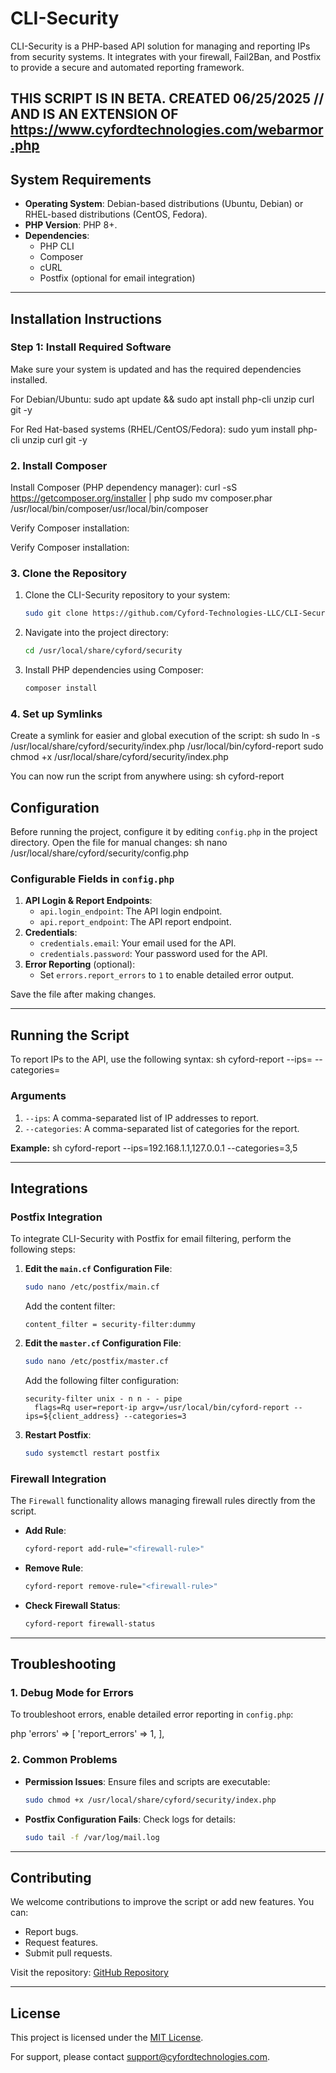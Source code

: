 # CLI-Security

CLI-Security is a PHP-based API solution for managing and reporting IPs from security systems. It integrates with your
firewall, Fail2Ban, and Postfix to provide a secure and automated reporting framework.

##  THIS SCRIPT IS IN BETA.    CREATED 06/25/2025  //  AND IS AN EXTENSION OF https://www.cyfordtechnologies.com/webarmor.php

## **System Requirements**

- **Operating System**: Debian-based distributions (Ubuntu, Debian) or RHEL-based distributions (CentOS, Fedora).
- **PHP Version**: PHP 8+.
- **Dependencies**:
    - PHP CLI
    - Composer
    - cURL
    - Postfix (optional for email integration)

---

## **Installation Instructions**

### **Step 1: Install Required Software**

Make sure your system is updated and has the required dependencies installed.

For Debian/Ubuntu:
sudo apt update && sudo apt install php-cli unzip curl git -y

For Red Hat-based systems (RHEL/CentOS/Fedora):
sudo yum install php-cli unzip curl git -y

### **2. Install Composer**

Install Composer (PHP dependency manager):
curl -sS https://getcomposer.org/installer | php
sudo mv composer.phar /usr/local/bin/composer/usr/local/bin/composer

Verify Composer installation:

Verify Composer installation:

### **3. Clone the Repository**

1. Clone the CLI-Security repository to your system:
   ```sh
   sudo git clone https://github.com/Cyford-Technologies-LLC/CLI-Security.git /usr/local/share/cyford/security
   ```

2. Navigate into the project directory:
   ```sh
   cd /usr/local/share/cyford/security
   ```

3. Install PHP dependencies using Composer:
   ```sh
   composer install
   ```

### **4. Set up Symlinks**

Create a symlink for easier and global execution of the script:
sh sudo ln -s /usr/local/share/cyford/security/index.php /usr/local/bin/cyford-report sudo chmod +x
/usr/local/share/cyford/security/index.php

You can now run the script from anywhere using:
sh cyford-report

## **Configuration**

Before running the project, configure it by editing `config.php` in the project directory. Open the file for manual
changes:
sh nano /usr/local/share/cyford/security/config.php

### **Configurable Fields in `config.php`**

1. **API Login & Report Endpoints**:
    - `api.login_endpoint`: The API login endpoint.
    - `api.report_endpoint`: The API report endpoint.
2. **Credentials**:
    - `credentials.email`: Your email used for the API.
    - `credentials.password`: Your password used for the API.
3. **Error Reporting** (optional):
    - Set `errors.report_errors` to `1` to enable detailed error output.

Save the file after making changes.

---

## **Running the Script**

To report IPs to the API, use the following syntax:
sh cyford-report --ips=<comma-separated-IPs> --categories=<comma-separated-categories>

### **Arguments**

1. `--ips`: A comma-separated list of IP addresses to report.
2. `--categories`: A comma-separated list of categories for the report.

**Example:**
sh cyford-report --ips=192.168.1.1,127.0.0.1 --categories=3,5




---

## **Integrations**

### **Postfix Integration**

To integrate CLI-Security with Postfix for email filtering, perform the following steps:

1. **Edit the `main.cf` Configuration File**:
   ```sh
   sudo nano /etc/postfix/main.cf
   ```
   Add the content filter:
   ```
   content_filter = security-filter:dummy
   ```

2. **Edit the `master.cf` Configuration File**:
   ```sh
   sudo nano /etc/postfix/master.cf
   ```
   Add the following filter configuration:
   ```
   security-filter unix - n n - - pipe
     flags=Rq user=report-ip argv=/usr/local/bin/cyford-report --ips=${client_address} --categories=3
   ```

3. **Restart Postfix**:
   ```sh
   sudo systemctl restart postfix
   ```

### **Firewall Integration**

The `Firewall` functionality allows managing firewall rules directly from the script.

- **Add Rule**:
  ```sh
  cyford-report add-rule="<firewall-rule>"
  ```

- **Remove Rule**:
  ```sh
  cyford-report remove-rule="<firewall-rule>"
  ```

- **Check Firewall Status**:
  ```sh
  cyford-report firewall-status
  ```

---

## **Troubleshooting**

### **1. Debug Mode for Errors**

To troubleshoot errors, enable detailed error reporting in `config.php`:

php 'errors' => [ 'report_errors' => 1, ],

### **2. Common Problems**

- **Permission Issues**:
  Ensure files and scripts are executable:
   ```sh
   sudo chmod +x /usr/local/share/cyford/security/index.php
   ```

- **Postfix Configuration Fails**:
  Check logs for details:
   ```sh
   sudo tail -f /var/log/mail.log
   ```

---

## **Contributing**

We welcome contributions to improve the script or add new features. You can:

- Report bugs.
- Request features.
- Submit pull requests.

Visit the repository: [GitHub Repository](https://github.com/Cyford-Technologies-LLC/CLI-Security)

---

## **License**

This project is licensed under the [MIT License](LICENSE).

For support, please contact [support@cyfordtechnologies.com](mailto:support@cyfordtechnologies.com).





